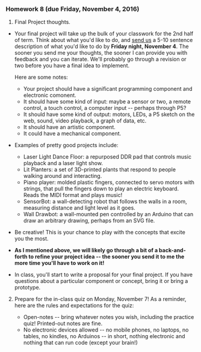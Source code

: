 ### Homework 8 (due Friday, November 4, 2016)

1. Final Project thoughts.

  - Your final project will take up the bulk of your classwork for the 2nd half of term. Think about what you'd like to do, and [send us](mailto:jzamfirescpereira@cca.edu,mshiloh@cca.edu) a 5-10 sentence description of what you'd like to do by **Friday night, November 4**. The sooner you send me your thoughts, the sooner I can provide you with feedback and you can iterate. We'll probably go through a revision or two before you have a final idea to implement.

    Here are some notes:

    - Your project should have a significant programming component and electronic comonent.
    - It should have some kind of input: maybe a sensor or two, a remote control, a touch control, a computer input -- perhaps through P5?
    - It should have some kind of output: motors, LEDs, a P5 sketch on the web, sound, video playback, a graph of data, etc.
    - It should have an artistic component.
    - It could have a mechanical component.

  - Examples of pretty good projects include:
    - Laser Light Dance Floor: a repurposed DDR pad that controls music playback and a laser light show.
    - Lit Planters: a set of 3D-printed plants that respond to people walking around and interacting.
    - Piano player: molded plastic fingers, connected to servo motors with strings, that pull the fingers down to play an electric keyboard. Reads the MIDI format and plays music!
    - SensorBot: a wall-detecting robot that follows the walls in a room, measuring distance and light level as it goes.
    - Wall Drawbot: a wall-mounted pen controlled by an Arduino that can draw an arbitrary drawing, perhaps from an SVG file.

  - Be creative! This is your chance to play with the concepts that excite you the most.

  - **As I mentioned above, we will likely go through a bit of a back-and-forth to refine your project idea -- the sooner you send it to me the more time you'll have to work on it!**
  
  - In class, you'll start to write a proposal for your final project. If you have questions about a particular component or concept, bring it or bring a prototype.
  
2. Prepare for the in-class quiz on Monday, November 7! As a reminder, here are the rules and expectations for the quiz:

   - Open-notes -- bring whatever notes you wish, including the practice quiz! Printed-out notes are fine.
   - No electronic devices allowed -- no mobile phones, no laptops, no tables, no kindles, no Arduinos -- in short, nothing electronic and nothing that can run code (except your brain!)
